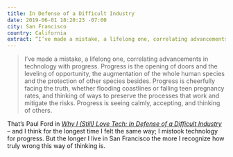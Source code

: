 ```yaml
---
title: In Defense of a Difficult Industry
date: 2019-06-01 18:20:23 -07:00
city: San Francisco
country: California
extract: “I’ve made a mistake, a lifelong one, correlating advancements in technology with progress.”
---
```


> I’ve made a mistake, a lifelong one, correlating advancements in technology with progress. Progress is the opening of doors and the leveling of opportunity, the augmentation of the whole human species and the protection of other species besides. Progress is cheerfully facing the truth, whether flooding coastlines or falling teen pregnancy rates, and thinking of ways to preserve the processes that work and mitigate the risks. Progress is seeing calmly, accepting, and thinking of others.

That’s Paul Ford in [*Why I (Still) Love Tech: In Defense of a Difficult Industry*](https://www.wired.com/story/why-we-love-tech-defense-difficult-industry/) – and I think for the longest time I felt the same way; I mistook technology for progress. But the longer I live in San Francisco the more I recognize how truly wrong this way of thinking is.
